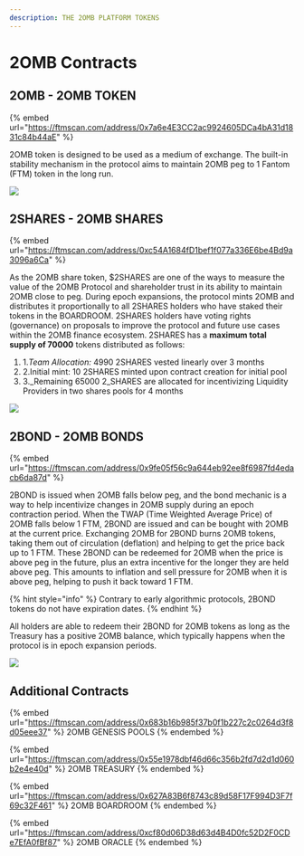 ```yaml
---
description: THE 2OMB PLATFORM TOKENS
---
```


# 2OMB Contracts

## 2OMB - 2OMB TOKEN <a href="#2omb-2omb-token" id="2omb-2omb-token"></a>

{% embed url="https://ftmscan.com/address/0x7a6e4E3CC2ac9924605DCa4bA31d1831c84b44aE" %}

2OMB token is designed to be used as a medium of exchange. The built-in stability mechanism in the protocol aims to maintain 2OMB peg to 1 Fantom (FTM) token in the long run.

![](../.gitbook/assets/2OMB\_344x500.png)

## 2SHARES - 2OMB SHARES <a href="#2share-2omb-shares" id="2share-2omb-shares"></a>

{% embed url="https://ftmscan.com/address/0xc54A1684fD1bef1f077a336E6be4Bd9a3096a6Ca" %}

As the 2OMB share token, $2SHARES are one of the ways to measure the value of the 2OMB Protocol and shareholder trust in its ability to maintain 2OMB close to peg. During epoch expansions, the protocol mints 2OMB and distributes it proportionally to all 2SHARES holders who have staked their tokens in the BOARDROOM. 2SHARES holders have voting rights (governance) on proposals to improve the protocol and future use cases within the 2OMB finance ecosystem. 2SHARES has a **maximum total supply of 70000** tokens distributed as follows:

1. 1._Team Allocation:_ 4990 2SHARES vested linearly over 3 months
2. 2.Initial mint: 10 2SHARES minted upon contract creation for initial pool
3. 3.\_Remaining 65000 2\_SHARES are allocated for incentivizing Liquidity Providers in two shares pools for 4 months

![](../.gitbook/assets/2SHARES\_344x500.png)

## 2BOND - 2OMB BONDS <a href="#2bond-2omb-bonds" id="2bond-2omb-bonds"></a>

{% embed url="https://ftmscan.com/address/0x9fe05f56c9a644eb92ee8f6987fd4edacb6da87d" %}

2BOND is issued when 2OMB falls below peg, and the bond mechanic is a way to help incentivize changes in 2OMB supply during an epoch contraction period. When the TWAP (Time Weighted Average Price) of 2OMB falls below 1 FTM, 2BOND are issued and can be bought with 2OMB at the current price. Exchanging 2OMB for 2BOND burns 2OMB tokens, taking them out of circulation (deflation) and helping to get the price back up to 1 FTM. These 2BOND can be redeemed for 2OMB when the price is above peg in the future, plus an extra incentive for the longer they are held above peg. This amounts to inflation and sell pressure for 2OMB when it is above peg, helping to push it back toward 1 FTM.

{% hint style="info" %}
Contrary to early algorithmic protocols, 2BOND tokens do not have expiration dates.
{% endhint %}

All holders are able to redeem their 2BOND for 2OMB tokens as long as the Treasury has a positive 2OMB balance, which typically happens when the protocol is in epoch expansion periods.

![](../.gitbook/assets/2BOND\_344x500.png)

## Additional Contracts <a href="#additional-contracts" id="additional-contracts"></a>

{% embed url="https://ftmscan.com/address/0x683b16b985f37b0f1b227c2c0264d3f8d05eee37" %}
2OMB GENESIS POOLS
{% endembed %}

{% embed url="https://ftmscan.com/address/0x55e1978dbf46d66c356b2fd7d2d1d060b2e4e40d" %}
2OMB TREASURY
{% endembed %}

{% embed url="https://ftmscan.com/address/0x627A83B6f8743c89d58F17F994D3F7f69c32F461" %}
2OMB BOARDROOM
{% endembed %}

{% embed url="https://ftmscan.com/address/0xcf80d06D38d63d4B4D0fc52D2F0CDe7EfA0fBf87" %}
2OMB ORACLE
{% endembed %}
